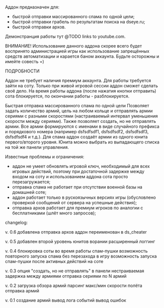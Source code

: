 Аддон предназначен для:
  -  быстрой отправки массированного спама по одной цели;
  -  быстрой отправки грабель по результатам поиска на dseye.ru;
  -  быстрой отправки архов.

Демонстранция работы тут @TODO links to youtube.com.

ВНИМАНИЕ! Использование данного аддона скорее всего будет воспринято администрацией игры как использование запрещённых средств автоматизации и карается баном аккаунта.
Будьте осторожны и имейте совесть =)

ПОДРОБНОСТИ

Аддон не требует наличия премиум аккаунта.
Для работы требуется зайти на соту. Только при живой игровой сессии аддон сможет сделать своё дело.
На время работы аддона (после нажатия кнопки отправить) сота блокируется, по окончании работы - разблокируется.

Быстрая отправка массированного спама по одной цели
Позволяет задать количество армий, цель на любом кольце и отправлять армии сериями с разными скоростями (настраиваемый интервал уменьшения скорости между сериями).
Также позволяет создать, но не отправлять армии.
Все армии формируются с именами в виде случайного префикса и порядкового номера (например dsfsdfsdf1, dsfsdfsdf2, dsfsdfsdf3, dsfsdfsdf4 и т.д.).
Для спама аддон создаёт армии из одного юнита первого/второго уровня. Юнита можно выбрать из выпадающего списка на той же панели управления.


Известные проблемы и ограничения:
- аддон не умеет обновлять игровой ключ, необходимый для всех игровых действий, поэтому при достаточной задержке между входом на соту и использованием аддона сота просто перезагружается;
- отправка спама не работает при отсутствии военной базы на домашней соте;
- аддон работает только в рускоязычных версиях игры (обусловлено проверкой сообщений от сервера на успешные действия);
- отправка архов работает для премиум игроков по аналогии с бесплатниками (шлёт много запросов);


changelog:

v. 0.6
добавлена отправка архов
аддон переименован в ds_cheater

v. 0.5
добавлен второй уровень юнитов ворании
расширенный логгинг


v. 0.4
блокировка соты во время работы спам-пушки
возможность повторного запуска спама без перезахода в игру
возможность запуска спам-пушки после активных действий на соте


v. 0.3
опция "создать, но не отправлять" в панели
нестраиваемая задержка между армиями
отправка сериями по N армий


v. 0.2
загрузка обзора армий
парсинг макс/мин скорости полёта
отправка армий


v. 0.1
создание армий
вывод лога событий
вывод ошибок